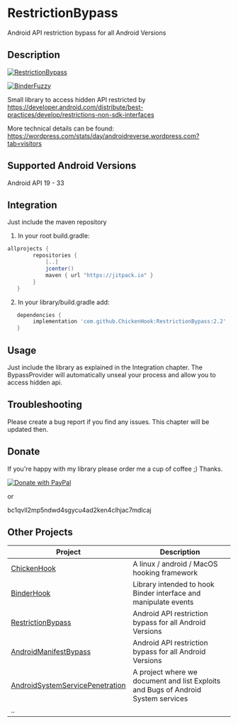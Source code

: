# RestrictionBypass
Android API restriction bypass for all Android Versions

## Description

[![RestrictionBypass](https://yt-embed.herokuapp.com/embed?v=91aobT-RHzY)](https://www.youtube.com/watch?v=91aobT-RHzY "RestrictionBypass")

[![BinderFuzzy](https://yt-embed.herokuapp.com/embed?v=91aobT-RHzY)](https://www.youtube.com/watch?v=4uXdXq7E2Uw "BinderFuzzy")


Small library to access hidden API restricted by https://developer.android.com/distribute/best-practices/develop/restrictions-non-sdk-interfaces

More technical details can be found: https://wordpress.com/stats/day/androidreverse.wordpress.com?tab=visitors

## Supported Android Versions

Android API 19 - 33


## Integration

Just include the maven repository

1) In your root build.gradle:
```groovy
allprojects {
        repositories {
            [..]
            jcenter()
            maven { url "https://jitpack.io" }
        }
   }
```
2) In your library/build.gradle add:
```groovy
   dependencies {
        implementation 'com.github.ChickenHook:RestrictionBypass:2.2'
   }
```
## Usage

Just include the library as explained in the Integration chapter.
The BypassProvider will automatically unseal your process and allow you to access hidden api.

## Troubleshooting

Please create a bug report if you find any issues. This chapter will be updated then.


## Donate

If you're happy with my library please order me a cup of coffee ;) Thanks.

[![Donate with PayPal](https://raw.githubusercontent.com/stefan-niedermann/paypal-donate-button/master/paypal-donate-button.png)](https://www.paypal.com/cgi-bin/webscr?cmd=_s-xclick&hosted_button_id=8UH5MBVYM3J36)

or

bc1qvll2mp5ndwd4sgycu4ad2ken4clhjac7mdlcaj

## Other Projects

| Project                                                                                 | Description                                                                       |
|-----------------------------------------------------------------------------------------|-----------------------------------------------------------------------------------|
| [ChickenHook](https://github.com/ChickenHook/ChickenHook)                               | A linux / android / MacOS hooking framework                                       |
| [BinderHook](https://github.com/ChickenHook/BinderHook)                                 | Library intended to hook Binder interface and manipulate events                   |
| [RestrictionBypass](https://github.com/ChickenHook/RestrictionBypass)                   | Android API restriction bypass for all Android Versions                           |
| [AndroidManifestBypass](https://github.com/ChickenHook/AndroidManifestBypass)           | Android API restriction bypass for all Android Versions                           |
| [AndroidSystemServicePenetration](https://github.com/ChickenHook/AndroidSystemServicePenetration) | A project where we document and list Exploits and Bugs of Android System services |
| ..                                                                                      |                                                                                   |
